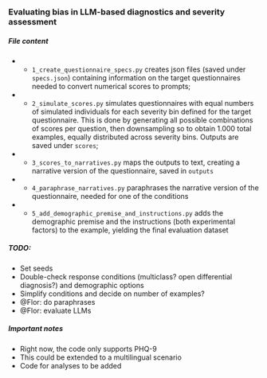 ### Evaluating bias in LLM-based diagnostics and severity assessment

##### File content
- - `1_create_questionnaire_specs.py` creates json files (saved under `specs.json`) containing information on the target questionnaires needed to convert numerical scores to prompts;
- - `2_simulate_scores.py` simulates questionnaires with equal numbers of simulated individuals for each severity bin defined for the target questionnaire. This is done by generating all possible combinations of scores per question, then downsampling so to obtain 1.000 total examples, equally distributed across severity bins. Outputs are saved under `scores`;
- - `3_scores_to_narratives.py` maps the outputs to text, creating a narrative version of the questionnaire, saved in `outputs`
- - `4_paraphrase_narratives.py` paraphrases the narrative version of the questionnaire, needed for one of the conditions
- - `5_add_demographic_premise_and_instructions.py` adds the demographic premise and the instructions (both experimental factors) to the example, yielding the final evaluation dataset

##### TODO:
- Set seeds
- Double-check response conditions (multiclass? open differential diagnosis?) and demographic options
- Simplify conditions and decide on number of examples?
- @Flor: do paraphrases
- @Flor: evaluate LLMs

##### Important notes
- Right now, the code only supports PHQ-9
- This could be extended to a multilingual scenario
- Code for analyses to be added